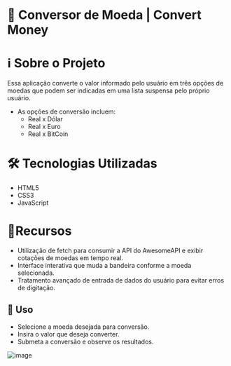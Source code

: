 # 💱 Conversor de Moeda | Convert Money

# ℹ️ Sobre o Projeto

Essa aplicação converte o valor informado pelo usuário em três opções de moedas que podem ser indicadas em uma lista suspensa pelo próprio usuário.
- As opções de conversão incluem:
  <ul>
    <li>Real x Dólar</li>
    <li>Real x Euro</li>
    <li>Real x BitCoin</li>
  </ul>
</ul>

# 🛠️ Tecnologias Utilizadas

- HTML5
- CSS3
- JavaScript

# 🌟Recursos

- Utilização de fetch para consumir a API do AwesomeAPI e exibir cotações de moedas em tempo real.
- Interface interativa que muda a bandeira conforme a moeda selecionada.
- Tratamento avançado de entrada de dados do usuário para evitar erros de digitação.


## 🚀 Uso

- Selecione a moeda desejada para conversão.
- Insira o valor que deseja converter.
- Submeta a conversão e observe os resultados.


![image](https://github.com/joseweverton/convert-money/assets/125286733/8aece269-0855-405a-9b5b-f72bc94fe921)


